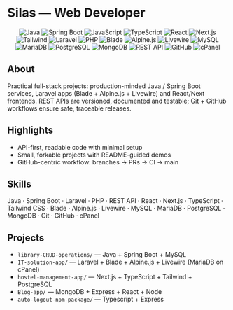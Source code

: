 # Silas — Web Developer

<p align="center">
  <img alt="Java" src="https://img.shields.io/badge/Java-ED8B00?style=for-the-badge&logo=java&logoColor=white" />
  <img alt="Spring Boot" src="https://img.shields.io/badge/Spring%20Boot-6DB33F?style=for-the-badge&logo=spring&logoColor=white" />
  <img alt="JavaScript" src="https://img.shields.io/badge/JavaScript-F7DF1E?style=for-the-badge&logo=javascript&logoColor=black" />
  <img alt="TypeScript" src="https://img.shields.io/badge/TypeScript-3178C6?style=for-the-badge&logo=typescript&logoColor=white" />
  <img alt="React" src="https://img.shields.io/badge/React-61DAFB?style=for-the-badge&logo=react&logoColor=black" />
  <img alt="Next.js" src="https://img.shields.io/badge/Next.js-000000?style=for-the-badge&logo=nextdotjs&logoColor=white" />
  <img alt="Tailwind" src="https://img.shields.io/badge/Tailwind_CSS-38B2AC?style=for-the-badge&logo=tailwindcss&logoColor=white" />
  <img alt="Laravel" src="https://img.shields.io/badge/Laravel-F05340?style=for-the-badge&logo=laravel&logoColor=white" />
  <img alt="PHP" src="https://img.shields.io/badge/PHP-777BB4?style=for-the-badge&logo=php&logoColor=white" />
  <img alt="Blade" src="https://img.shields.io/badge/Blade-1F2937?style=for-the-badge" />
  <img alt="Alpine.js" src="https://img.shields.io/badge/Alpine.js-0EA5A7?style=for-the-badge" />
  <img alt="Livewire" src="https://img.shields.io/badge/Livewire-0F172A?style=for-the-badge" />
  <img alt="MySQL" src="https://img.shields.io/badge/MySQL-003B57?style=for-the-badge&logo=mysql&logoColor=white" />
  <img alt="MariaDB" src="https://img.shields.io/badge/MariaDB-003545?style=for-the-badge&logo=mariadb&logoColor=white" />
  <img alt="PostgreSQL" src="https://img.shields.io/badge/PostgreSQL-336791?style=for-the-badge&logo=postgresql&logoColor=white" />
  <img alt="MongoDB" src="https://img.shields.io/badge/MongoDB-47A248?style=for-the-badge&logo=mongodb&logoColor=white" />
  <img alt="REST API" src="https://img.shields.io/badge/REST--API-4A5568?style=for-the-badge" />
  <img alt="GitHub" src="https://img.shields.io/badge/GitHub-181717?style=for-the-badge&logo=github&logoColor=white" />
  <img alt="cPanel" src="https://img.shields.io/badge/cPanel-F05A28?style=for-the-badge&logo=cpanel&logoColor=white" />
</p>

## About
Practical full-stack projects: production-minded Java / Spring Boot services, Laravel apps (Blade + Alpine.js + Livewire) and React/Next frontends. REST APIs are versioned, documented and testable; Git + GitHub workflows ensure safe, traceable releases.

## Highlights
- API-first, readable code with minimal setup  
- Small, forkable projects with README-guided demos  
- GitHub-centric workflow: branches → PRs → CI → main

## Skills
Java · Spring Boot · Laravel · PHP · REST API · React · Next.js · TypeScript · Tailwind CSS · Blade · Alpine.js · Livewire · MySQL · MariaDB · PostgreSQL · MongoDB · Git · GitHub · cPanel

## Projects
- `library-CRUD-operations/` — Java + Spring Boot + MySQL
- `IT-solution-app/` — Laravel + Blade + Alpine.js + Livewire (MariaDB on cPanel)  
- `hostel-management-app/` — Next.js + TypeScript + Tailwind + PostgreSQL  
- `Blog-app/` — MongoDB + Express + React + Node
- `auto-logout-npm-package/` — Typescript + Express


